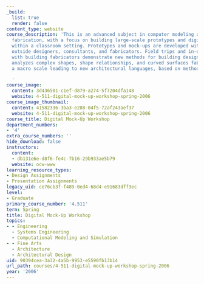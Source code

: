 ```yaml
---
_build:
  list: true
  render: false
content_type: website
course_description: 'This is an advanced subject in computer modeling and CAD CAM
  fabrication, with a focus on building large-scale prototypes and digital mock-ups
  within a classroom setting. Prototypes and mock-ups are developed with the aid of
  outside designers, consultants, and fabricators. Field trips and in-depth relationships
  with building fabricators demonstrate new methods for building design. The class
  analyzes complex shapes, shape relationships, and curved surfaces fabrication at
  a macro scale leading to new architectural languages, based on methods of construction.

  '
course_image:
  content: 3d436501-c1ef-d879-a274-5f7204dfa148
  website: 4-511-digital-mock-up-workshop-spring-2006
course_image_thumbnail:
  content: 41582336-3ba3-e288-04f5-72af243aef37
  website: 4-511-digital-mock-up-workshop-spring-2006
course_title: Digital Mock-Up Workshop
department_numbers:
- '4'
extra_course_numbers: ''
hide_download: false
instructors:
  content:
  - db131e6e-d8f6-fe4c-7b16-29b933ae5b79
  website: ocw-www
learning_resource_types:
- Design Assignments
- Presentation Assignments
legacy_uid: ce76cb3f-f489-0ed4-68d4-e91683dff3ec
level:
- Graduate
primary_course_number: '4.511'
term: Spring
title: Digital Mock-Up Workshop
topics:
- - Engineering
  - Systems Engineering
  - Computational Modeling and Simulation
- - Fine Arts
  - Architecture
  - Architectural Design
uid: 90394cea-3a32-4a5b-9953-e5590fb13b14
url_path: courses/4-511-digital-mock-up-workshop-spring-2006
year: '2006'
---
```

